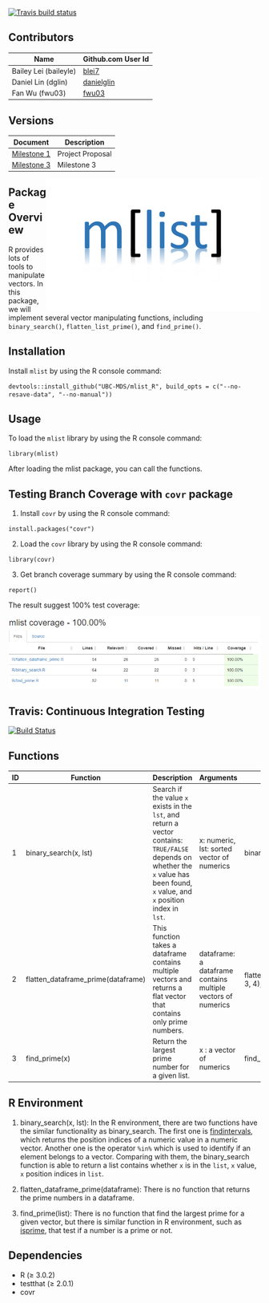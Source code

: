 [![Travis build status](https://travis-ci.org/UBC-MDS/mlist_R.svg?branch=master)](https://travis-ci.org/UBC-MDS/mlist_R)


## Contributors

|Name|Github.com User Id|
|--|--|
|Bailey Lei (baileyle)|[blei7](https://github.com/blei7)|
|Daniel Lin (dglin)|[danielglin](https://github.com/danielglin)|
|Fan Wu (fwu03)|[fwu03](https://github.com/fwu03)|

## Versions
| Document | Description |
|-|-|
| [Milestone 1](https://github.com/UBC-MDS/mlist_R/tree/v1.0) | Project Proposal |
| [Milestone 3](https://github.com/UBC-MDS/mlist_R/tree/v2.0) | Milestone 3 |

<img src="./img/logo.png" align="right" height="265" width="428"/>

## Package Overview

R provides lots of tools to manipulate vectors. In this package, we will implement several vector manipulating functions, including `binary_search()`, `flatten_list_prime()`, and `find_prime()`.

## Installation

Install `mlist` by using the R console command:

```
devtools::install_github("UBC-MDS/mlist_R", build_opts = c("--no-resave-data", "--no-manual"))
```
## Usage

To load the `mlist` library by using the R console command:

```
library(mlist)
```

After loading the mlist package, you can call the functions.

## Testing Branch Coverage with `covr` package

1. Install `covr` by using the R console command:

```
install.packages("covr")
```

2. Load the `covr` library by using the R console command:

```
library(covr)
```

3. Get branch coverage summary by using the R console command:

```
report()
```

The result suggest 100% test coverage:

![alt text](./img/test_coverage.PNG)

## Travis: Continuous Integration Testing
[![Build Status](https://travis-ci.org/UBC-MDS/mlist_R.svg?branch=master)](https://travis-ci.org/UBC-MDS/mlist_R)

## Functions

|ID|Function|Description|Arguments|Example|
|--|--|--|--|--|
|1|binary_search(x, lst)|Search if the value `x` exists in the `lst`, and return a vector contains: `TRUE/FALSE` depends on whether the `x` value has been found, `x` value, and `x` position index in `lst`.|x: numeric, lst: sorted vector of numerics|binary_search(4, c(1,2,3,4,5,6))|
|2|flatten_dataframe_prime(dataframe)|This function takes a dataframe contains multiple vectors and returns a flat vector that contains only prime numbers.|dataframe: a dataframe contains multiple vectors of numerics|flatten_dataframe_prime(data.frame(c(2, 3, 4), c(5, 6, 7), c(8, 9, 10)))|
|3|find_prime(x)| Return the largest prime number for a given list.|x : a vector of numerics|find_prime(c(0,1,2,3,4,5))|

## R Environment

1. binary_search(x, lst): In the R environment, there are two functions have the similar functionality as binary_search. The first one is [findintervals](https://www.rdocumentation.org/packages/pracma/versions/1.9.9/topics/findintervals), which returns the position indices of a numeric value in a numeric vector. Another one is the operator `%in%` which is used to identify if an element belongs to a vector. Comparing with them, the binary_search function is able to return a list contains whether `x` is in the `list`, `x` value, `x` position indices in `list`.

2. flatten_dataframe_prime(dataframe): There is no function that returns the prime numbers in a dataframe.

3. find_prime(list): There is no function that find the largest prime for a given vector, but there is similar function in R environment, such as [isprime](https://www.rdocumentation.org/packages/gmp/versions/0.5-13.2/topics/isprime), that test if a number is a prime or not.

## Dependencies

- R (≥ 3.0.2)
- testthat (≥ 2.0.1)
- covr
